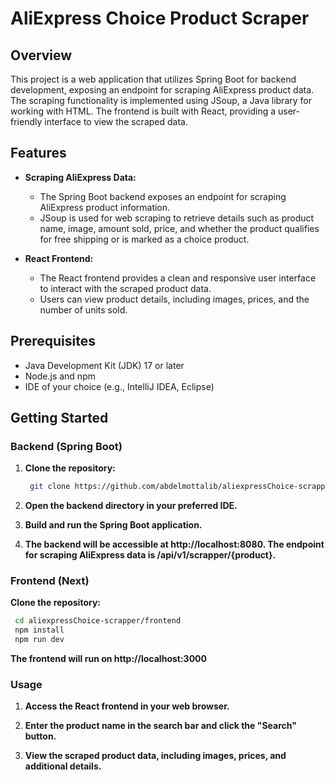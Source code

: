 # AliExpress Choice Product Scraper

## Overview

This project is a web application that utilizes Spring Boot for backend development, exposing an endpoint for scraping AliExpress product data. The scraping functionality is implemented using JSoup, a Java library for working with HTML. The frontend is built with React, providing a user-friendly interface to view the scraped data.

## Features

- **Scraping AliExpress Data:**
  - The Spring Boot backend exposes an endpoint for scraping AliExpress product information.
  - JSoup is used for web scraping to retrieve details such as product name, image, amount sold, price, and whether the product qualifies for free shipping or is marked as a choice product.

- **React Frontend:**
  - The React frontend provides a clean and responsive user interface to interact with the scraped product data.
  - Users can view product details, including images, prices, and the number of units sold.

## Prerequisites

- Java Development Kit (JDK) 17 or later
- Node.js and npm
- IDE of your choice (e.g., IntelliJ IDEA, Eclipse)

## Getting Started

### Backend (Spring Boot)

1. **Clone the repository:**

   ```bash
    git clone https://github.com/abdelmottalib/aliexpressChoice-scrapper/
   ```
2. **Open the backend directory in your preferred IDE.**

3. **Build and run the Spring Boot application.**

4. **The backend will be accessible at http://localhost:8080. The endpoint for scraping AliExpress data is /api/v1/scrapper/{product}.**

### Frontend (Next)

 **Clone the repository:**

   ```bash
    cd aliexpressChoice-scrapper/frontend
    npm install
    npm run dev
   ```
  **The frontend will run on http://localhost:3000**
  
### Usage

  1. **Access the React frontend in your web browser.**

  2. **Enter the product name in the search bar and click the "Search" button.**

  3. **View the scraped product data, including images, prices, and additional details.**
